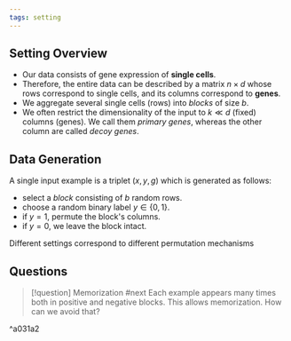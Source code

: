 ```yaml
---
tags: setting
---
```



## Setting Overview
- Our data consists of gene expression of **single cells**. 
- Therefore, the entire data can be described by a matrix $n \times d$ whose rows correspond to single cells, and its columns correspond to **genes**.
- We aggregate several single cells (rows) into *blocks* of size $b$.
- We often restrict the dimensionality of the input to $k\ll d$ (fixed) columns (genes). We call them *primary genes*, whereas the other column are called *decoy genes*.


## Data Generation
A single input example is a triplet $(x,y,g)$ which is generated as follows:
- select a *block* consisting of $b$ random rows.
- choose a random binary label $y \in \{0,1\}$. 
- if $y=1$, permute the block's columns.
- if $y=0$, we leave the block intact.

Different settings correspond to different permutation mechanisms




## Questions


> [!question] Memorization #next
> Each example appears many times both in positive and negative blocks. This allows memorization. How can we avoid that?

^a031a2




